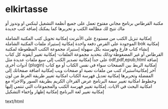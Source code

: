 # elkirtasse
مكتبة القرطاس برنامج مجاني مفتوح تعمل على جميع أنظمة التشغيل لينكس او وندوز أو ماك تتيح لك مطالعة الكتب و تحريرها كما يمكنك إضافة كتب جديدة

إمكانية تنزيل الكتب من مستودع على الأنترنت
إمكانية تحويل كتب المكتبة الشاملة الموجودة على القرص دفعة واحدة
إمكانية إستيراد ملفات المكتبة الشاملة bok
إمكانية إنشاء كتاب فارغ وفهرسته بكل سهولة
إستيراد مجموعة الكتب المظغوطة لمكتبة القرطاس أو غير المضغوطة·وذلك بتحديد مجموعة الملفات·
إمكانية تغيير أيقونة كل كتاب على حدآ
إمكانية تصدير الكتب إلى سيغ ملفات عديدة مثل odf,pdf,epub,html
إضافة أدوات أخرى (plugin)
إمكانية الربط بين الصفحات سواء في نفس الكتاب أو مع كتاب آخر
إمكانيةاستيراد كتب من ملفات نصية او صفحات ويب
إمكانية اضافة صفحاتك إلى المفضلة وتحريرها
إمكانية تعديل فهرسة الكتاب
امكانية تغيير طريقة العرظ من لون وخطوط
امكانية تغيير سمة البرنامج
عرض القرءان الكريم بطريقة السور والاجزاء مع امكانية البحث في الايات.
إمكانية تغيير فهرسة الكتب والمجموعات التي تنتمي إليها
إمكانية تغيير لغة البرنامج
إمكانية إظهار وإخفاء التشكيل

text/html
